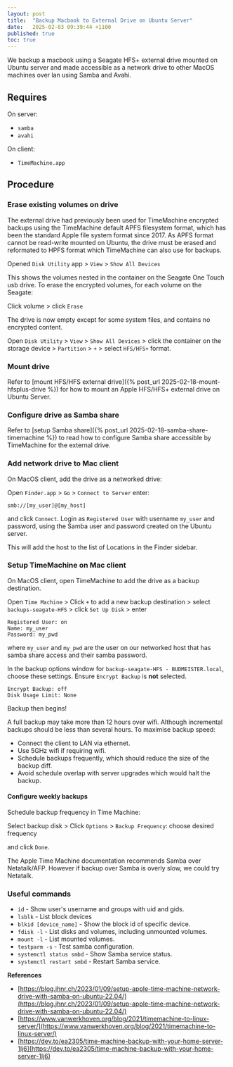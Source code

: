 ```yaml
---
layout: post
title:  "Backup Macbook to External Drive on Ubuntu Server"
date:   2025-02-03 09:39:44 +1100
published: true
toc: true
---
```


We backup a macbook using a Seagate HFS+ external drive mounted on Ubuntu server and made accessible as a network drive to other MacOS machines over lan using Samba and Avahi.

## Requires

On server:

- `samba`
- `avahi`

On client:

- `TimeMachine.app`


## Procedure


### Erase existing volumes on drive

The external drive had previously been used for TimeMachine encrypted backups using the TimeMachine default APFS filesystem format, which has been the standard Apple file system format since 2017. As APFS format cannot be read-write mounted on Ubuntu, the drive must be erased and reformated to HPFS format which TimeMachine can also use for backups.

Opened `Disk Utility` app > `View` > `Show All Devices`

This shows the volumes nested in the container on the Seagate One Touch usb drive. To erase the encrypted volumes, for each volume on the Seagate:

Click volume > click `Erase`

The drive is now empty except for some system files, and contains no encrypted content.

Open `Disk Utility` > `View` > `Show All Devices` > click the container on the storage device > `Partition` > `+` > select `HFS/HFS+` format.


### Mount drive

Refer to [mount HFS/HFS external drive]({% post_url 2025-02-18-mount-hfsplus-drive %}) for how to mount an Apple HFS/HFS+ external drive on Ubuntu Server.


### Configure drive as Samba share

Refer to [setup Samba share]({% post_url 2025-02-18-samba-share-timemachine %}) to read how to configure Samba share accessible by TimeMachine for the external drive.


<!-- ### Setup Avahi service for share

Create an avahi service for the samba share where the name of the `txt-record` must match the name of the samba share.

The avahi daemon will broadcast the share to make it recognisable as a network drive to Apple devices. The 3rd service statement announces this share drive.

Add the text below to the avahi daemon config file:

```bash
sudo vim /etc/avahi/services/samba.service
```
-->

### Add network drive to Mac client

On MacOS client, add the drive as a networked drive:

Open `Finder.app` > `Go` > `Connect to Server` enter:

```console
smb://[my_user]@[my_host]
```
and click `Connect`. Login as `Registered User` with username `my_user` and password, using the Samba user and password created on the Ubuntu server.

This will add the host to the list of Locations in the Finder sidebar.


### Setup TimeMachine on Mac client

On MacOS client, open TimeMachine to add the drive as a backup destination.

Open `Time Machine` > Click `+` to add a new backup destination > select `backups-seagate-HFS` > click `Set Up Disk` > enter

```console
Registered User: on
Name: my_user
Password: my_pwd
```

where `my_user` and `my_pwd` are the user on our networked host that has samba share access and their samba password.

In the backup options window for `backup-seagate-HFS - BUDMEISTER.local`, choose these settings. Ensure `Encrypt Backup` is **not** selected.

```console
Encrypt Backup: off
Disk Usage Limit: None
```

Backup then begins!

A full backup may take more than 12 hours over wifi. Although incremental backups should be less than several hours. To maximise backup speed:

- Connect the client to LAN via ethernet.
- Use 5GHz wifi if requiring wifi.
- Schedule backups frequently, which should reduce the size of the backup diff.
- Avoid schedule overlap with server upgrades which would halt the backup.

#### Configure weekly backups

Schedule backup frequency in Time Machine:

Select backup disk > Click `Options` > `Backup Frequency`: choose desired frequency

and click `Done`.

The Apple Time Machine documentation recommends Samba over Netatalk/AFP. However if backup over Samba is overly slow, we could try Netatalk.


### Useful commands

- `id` - Show user's username and groups with uid and gids.
- `lsblk` - List block devices
- `blkid [device_name]` - Show the block id of specific device.
- `fdisk -l` - List disks and volumes, including unmounted volumes.
- `mount -l` - List mounted volumes.
- `testparm -s` - Test samba configuration.
- `systemctl status smbd` - Show Samba service status.
- `systemctl restart smbd` - Restart Samba service.


**References**

- [https://blog.jhnr.ch/2023/01/09/setup-apple-time-machine-network-drive-with-samba-on-ubuntu-22.04/](https://blog.jhnr.ch/2023/01/09/setup-apple-time-machine-network-drive-with-samba-on-ubuntu-22.04/)
- [https://www.vanwerkhoven.org/blog/2021/timemachine-to-linux-server/](https://www.vanwerkhoven.org/blog/2021/timemachine-to-linux-server/)
- [https://dev.to/ea2305/time-machine-backup-with-your-home-server-1lj6](https://dev.to/ea2305/time-machine-backup-with-your-home-server-1lj6)
